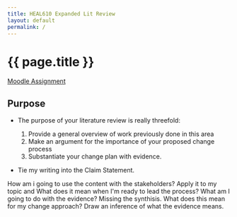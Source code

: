 ```yaml
---
title: HEAL610 Expanded Lit Review
layout: default
permalink: /
---
```


# {{ page.title }}

[Moodle Assignment](https://moodle.royalroads.ca/moodle/mod/assign/view.php?id=783948)

## Purpose

-   The purpose of your literature review is really threefold:
    1.  Provide a general overview of work previously done in this area
    2.  Make an argument for the importance of your proposed change process
    3.  Substantiate your change plan with evidence.

-   Tie my writing into the Claim Statement.

How am i going to use the content with the stakeholders?
Apply it to my topic and 
What does it mean when I'm ready to lead the process?
What am I going to do with the evidence?
Missing the synthisis. What does this mean for my change approach?
Draw an inference of what the evidence means.

<!-- 
## Notes

-   Should I do a gap analysis to uncover shortcomings in student skills they could learn through WIL {% cite dorland_entrepreneurial_2020 %}
-   Arguing the value of embedding WIL.
-   I should be stating that I limited my research. The formats, etc...
-   I leaned heavily on a single document.
-   In my rationale of the literature, I can state that I searched for Canadian content.
-   Stakeholder salience theory. What is their influence on the process. Address power imbalances.
-   I need to describe the idea of a town hall 

To read:
-   {% cite jackson_embedding_2021 %} has a section on challenges for embedding WIL.
-   {% cite abeysekera_issues_2006 %}: Challenges designing WIL, mostly relating to faculty.
-   Designing inclusive WIL {% cite bowen_examining_2020 %}
-   Differences in WIL experiences by gender: {% cite paisey_developing_2010 %}
-   WIL can ensure curriculum aligns with professional practice {% cite bowen_examining_2020 %}
    
## Standout Authors

-   {% cite bosco_embedding_2014 %} discusses authentic assessment in WIL. I'm not using it yet.
-   [Eric Barends](https://scholar.google.ca/citations?hl=en&user=fL4Dgk0AAAAJ), Evidence-Based Management
-   [W.E. Deming](https://deming.org/explore/pdsa/), PDSA Cycle
-   [Sonia Ferns](https://scholar.google.ca/citations?hl=en&user=y3RVpscAAAAJ), WIL
-   [Peter Gronn](https://scholar.google.ca/scholar?hl=en&as_sdt=0%2C5&q=Peter+Gronn&btnG=&inst=8545375229648679180), Distributed Leadership
-   [Denise Jackson](https://scholar.google.ca/citations?hl=en&user=24GmN7IAAAAJ), WIL
-   [Adrianna Kezar](https://scholar.google.ca/citations?hl=en&user=LF9HFAQAAAAJ), HE Leadership
-   [John Kotter](https://www.kotterinc.com/methodology/8-steps/), Leading Change
-   [Peggy Sattler](https://scholar.google.ca/citations?user=NgzgYooAAAAJ&hl=en&inst=8545375229648679180&oi=sra), WIL in Ontario
-   [Franziska Trede](https://scholar.google.ca/citations?hl=en&user=tTTLS3MAAAAJ), Professional Identity

#### Dumping Ground

-   {% cite pundyke_change_2020 %} is a lit review on change in HE. It's short.
-   According to Mulvihill, Hart, Northmore, Wolff, and Pratt (2011, p.11), “Each university must negotiate – and re-negotiate - the meaning, value and purpose of engagement with their communities if they are to ensure successful and sustainable partnerships in the long term”.
-   {% cite jackson_employability_2015 %} addresses scaffolded WIL specifically.
-   There's a lot about using our network within the college in {% cite kezar_redesigning_2006 %}.
-   Benefits of WIL to each stakeholder: {% cite sattler_work-integrated_2011 %} p.64
-   It has become the responsibility of higher education institutions to make students employment-ready {% cite cheng_employability_2022 %}.
-   Some educators view the need for HEI to cater to the workplace as being problematic. They claim their imperative is to serve a higher educational purpose. {% cite billett_realising_2009 %}
-   {% cite freudenberg_its_2008 %} addresses employment readiness.

-   {% cite stirling_postsecondary_2017 %} addresses that reflection is an important part of WIL. It says that WIL needs to be connected to classroom theory.
-   {% cite vu_challenges_2022 %} addresses adaptations to WIL that need to be made for international students. I'm not sure I'm going to address this yet.
-   {% cite yorke_workengaged_2011 %} deals with employers assessing students. There's not much in it.
-   [Doolan](./sources/XE5Z43JC.html) advocates for WIL (EWIL) at regular intervals
-   Assess quality from each stakeholder’s perspective
    -   [Patrick et al.](./sources/C4HYE3S8.html) and [Lester](./sources/YJGWCDFQ.html) list motivations by stakeholder
    -   Students:
        -   Deliver mentorship
        -   Improved employability, [6WIPGS5Y](.sources/6WIPGS5Y.html)
        -   Build professional network
        -   Assurance of curriculum alignment
    -   Faculty:
        -   Updated and expanded industry network
        -   Current industry-relevant skills
        -   Industry-aligned curriculum
        -   Institutional standards alignment
    -   Employers:
        -   Talent pipeline
        -   Cutting-edge techniques and trends
        -   *Find more*
    -   The college:
        -   Improved recruitment and retention
        -   Curriculum alignment with industry
        -   Respond to institutional mission
-   Fitness for purpose
    -   [Bobby](./sources/8HV44DK7.html), [Dzingirai](./sources/ZHBVYAE7.html), [Harvey & Green](./sources/75YNKWXH.html)

### Leadership and Change Management

#### Addressing Challenges and Barriers

-   Equity and access
    -   [Patrick et al.](./sources/C4HYE3S8.html)
-   Resourcing WIL
    -   [Patrick et al.](./sources/C4HYE3S8.html)
-   Collaborative leadership approach to increase stakeholder engagement
-   Faculty engagement despite increased workload
    -   [Mabungelaa](.sources/6WIPGS5Y.html): WIL coordinators are responsible for supervising WIL.

#### Assessing Readiness for Change

-   [Why teams fail](./sources/BZE7F32V.html)
-   Stakeholders must be ready for change. [Gelaidan](./sources/HT9UF9K5.html)

-   Evidence from multiple sources supported by storytelling is needed
    -   [Andrews](./sources/EURWC4MD.html), [Franz](./sources/WG4T76XP.html), [Kunert](./sources/4LKRXEDS.html), [Sundin](./sources/LRS6IDJG.html), [Herman & Loewenstein](./sources/T8F6NK4H.html)

{% cite abeysekera_issues_2006 %}

 -->
